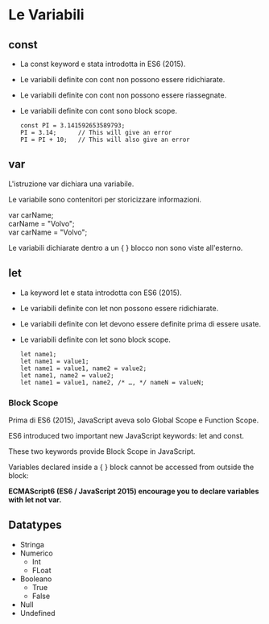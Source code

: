 # Le Variabili

## const  
- La const keyword e stata introdotta in ES6 (2015).

- Le variabili definite con cont non possono essere ridichiarate.

- Le variabili definite con cont non possono essere riassegnate.

- Le variabili definite con cont sono block scope.
  
      const PI = 3.141592653589793;  
      PI = 3.14;      // This will give an error  
      PI = PI + 10;   // This will also give an error  

## var

L'istruzione var dichiara una variabile.

Le variabile sono contenitori per storicizzare informazioni.

var carName;  
carName = "Volvo";  
var carName = "Volvo";

Le variabili dichiarate dentro a un { } blocco non sono viste all'esterno.

## let

- La keyword let e stata introdotta con ES6 (2015).

- Le variabili definite con let non possono essere ridichiarate.

- Le variabili definite con let devono essere definite prima di essere usate.

- Le variabili definite con let sono block scope.

      let name1;
      let name1 = value1;
      let name1 = value1, name2 = value2;
      let name1, name2 = value2;
      let name1 = value1, name2, /* …, */ nameN = valueN;

 ### Block Scope  
   
 Prima di ES6 (2015), JavaScript aveva solo Global Scope e Function Scope.

 ES6 introduced two important new JavaScript keywords: let and const.

 These two keywords provide Block Scope in JavaScript.

 Variables declared inside a { } block cannot be accessed from outside the block:

 __ECMAScript6 (ES6 / JavaScript 2015) encourage you to declare variables with let not var.__

 ## Datatypes

- Stringa
- Numerico
  - Int
  - FLoat
- Booleano
  - True
  - False
- Null
- Undefined




